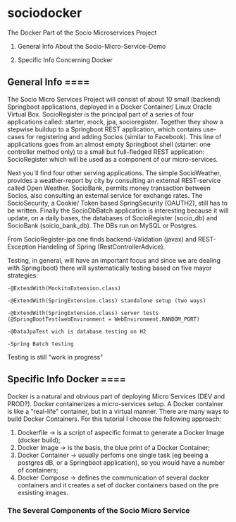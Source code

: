 # sociodocker
The Docker Part of the Socio Microservices Project

1) General Info About the Socio-Micro-Service-Demo

2) Specific Info Concerning Docker



## General Info ====

The Socio Micro Services Project will consist of about 10 small (backend) Springboot applications, deployed in a Docker Container/ Linux Oracle Virtual Box. SocioRegister is the principal part of a series of four applications called: starter, mock, jpa, socioregister. Together they show a stepwise buildup to a Springboot REST application, which contains use-cases for registering and adding Socios (similar to Facebook). This line of applications goes from an almost empty Springboot shell (starter: one controller method only) to a small but full-fledged REST application: SocioRegister which will be used as a component of our micro-services.

Next you`ll find four other serving applications. The simple SocioWeather, provides a weather-report by city by consulting an external REST-service called Open Weather. SocioBank, permits money transaction between Socios, also consulting an external service for exchange rates. The SocioSecurity, a Cookie/ Token based SpringSecurity (OAUTH2), still has to be written. Finally the SocioDbBatch application is interesting because it will update, on a daily bases, the databases of SocioRegister (socio_db) and SocioBank (soicio_bank_db). The DBs run on MySQL or Postgres.

From SocioRegister-jpa one finds backend-Validation (javax) and REST-Exception Handeling of Spring (RestControllerAdvice).

Testing, in general, will have an important focus and since we are dealing with Spring(boot) there will systematically testing based on five mayor strategies:

	-@ExtendWith(MockitoExtension.class)

	-@ExtendWith(SpringExtension.class) standalone setup (two ways)

	-@ExtendWith(SpringExtension.class) server tests (@SpringBootTest(webEnvironment = WebEnvironment.RANDOM_PORT)

	-@DataJpaTest wich is database testing on H2

	-Spring Batch testing

Testing is still "work in progress"



## Specific Info Docker ====

Docker is a natural and obvious part of deploying Micro Services (DEV and PROD?). Docker containerizes a micro-services setup. A Docker container is like a "real-life" container, but in a virtual manner. There are many ways to build Docker Containers. For this tutorial I choose the following approach:

  1) Dockerfile -> is a script of aspecific format to generate a Docker Image (docker build);
  2) Docker Image -> is the basis, the blue print of a Docker Container;
  3) Docker Container -> usually perfoms one single task (eg beeing a postgres dB, or a Springboot application), so you would have a number of containers;
  3) Docker Compose -> defines the communication of several docker containers and it creates a set of docker containers based on the pre exsisting images.

### The Several Components of the Socio Micro Service
